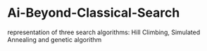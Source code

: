 # Ai-Beyond-Classical-Search
representation of three search algorithms: Hill Climbing, Simulated Annealing and genetic algorithm
